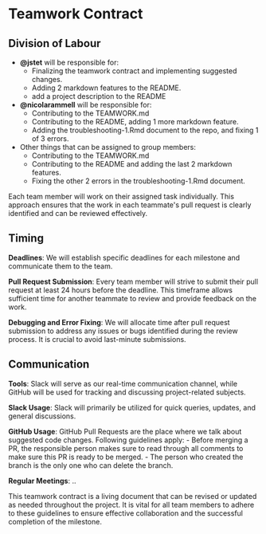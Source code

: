 # Teamwork Contract

## Division of Labour
- **@jstet** will be responsible for:
    - Finalizing the teamwork contract and implementing suggested changes.
    - Adding 2 markdown features to the README.
    - add a project description to the README
- **@nicolarammell** will be responsible for:
    - Contributing to the TEAMWORK.md
    - Contributing to the README, adding 1 more markdown feature. 
    - Adding the troubleshooting-1.Rmd document to the repo, and fixing 1 of 3 errors.
- Other things that can be assigned to group members:
    - Contributing to the TEAMWORK.md
    - Contributing to the README and adding the last 2 markdown features. 
    - Fixing the other 2 errors in the troubleshooting-1.Rmd document.

Each team member will work on their assigned task individually. This approach ensures that the work in each teammate's pull request is clearly identified and can be reviewed effectively.


## Timing
**Deadlines**: We will establish specific deadlines for each milestone and communicate them to the team.

**Pull Request Submission**: Every team member will strive to submit their pull request at least 24 hours before the deadline. This timeframe allows sufficient time for another teammate to review and provide feedback on the work.

**Debugging and Error Fixing**: We will allocate time after pull request submission to address any issues or bugs identified during the review process. It is crucial to avoid last-minute submissions.

## Communication

**Tools**: Slack will serve as our real-time communication channel, while GitHub will be used for tracking and discussing project-related subjects.

**Slack Usage**: Slack will primarily be utilized for quick queries, updates, and general discussions.

**GitHub Usage**: GitHub Pull Requests are the place where we talk about suggested code changes. Following guidelines apply:
    - Before merging a PR, the responsible person makes sure to read through all comments to make sure this PR is ready to be merged.
    - The person who created the branch is the only one who can delete the branch.

**Regular Meetings**: ..


This teamwork contract is a living document that can be revised or updated as needed throughout the project. It is vital for all team members to adhere to these guidelines to ensure effective collaboration and the successful completion of the milestone.
